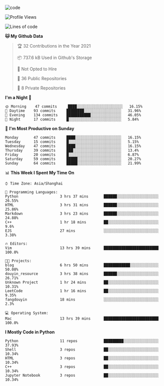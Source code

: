
<!--
**liuyaanng/liuyaanng** is a ✨ _special_ ✨ repository because its `README.md` (this file) appears on your GitHub profile.

Here are some ideas to get you started:

- 🔭 I’m currently working on ...
- 🌱 I’m currently learning ...
- 👯 I’m looking to collaborate on ...
- 🤔 I’m looking for help with ...
- 💬 Ask me about ...
- 📫 How to reach me: ...
- 😄 Pronouns: ...
- ⚡ Fun fact: ...
-->


![code](https://cdn.jsdelivr.net/gh/liuyaanng/liuyaanng@1.0/code.gif) 

<!--START_SECTION:waka-->
![Profile Views](http://img.shields.io/badge/Profile%20Views-1-blue)

![Lines of code](https://img.shields.io/badge/From%20Hello%20World%20I%27ve%20Written-5.3%20million%20lines%20of%20code-blue)

**🐱 My Github Data** 

> 🏆 32 Contributions in the Year 2021
 > 
> 📦 737.6 kB Used in Github's Storage 
 > 
> 🚫 Not Opted to Hire
 > 
> 📜 36 Public Repositories 
 > 
> 🔑 8 Private Repositories  
 > 
**I'm a Night 🦉** 

```text
🌞 Morning    47 commits     ████░░░░░░░░░░░░░░░░░░░░░   16.15% 
🌆 Daytime    93 commits     ████████░░░░░░░░░░░░░░░░░   31.96% 
🌃 Evening    134 commits    ███████████░░░░░░░░░░░░░░   46.05% 
🌙 Night      17 commits     █░░░░░░░░░░░░░░░░░░░░░░░░   5.84%

```
📅 **I'm Most Productive on Sunday** 

```text
Monday       47 commits     ████░░░░░░░░░░░░░░░░░░░░░   16.15% 
Tuesday      15 commits     █░░░░░░░░░░░░░░░░░░░░░░░░   5.15% 
Wednesday    47 commits     ████░░░░░░░░░░░░░░░░░░░░░   16.15% 
Thursday     39 commits     ███░░░░░░░░░░░░░░░░░░░░░░   13.4% 
Friday       20 commits     █░░░░░░░░░░░░░░░░░░░░░░░░   6.87% 
Saturday     59 commits     █████░░░░░░░░░░░░░░░░░░░░   20.27% 
Sunday       64 commits     █████░░░░░░░░░░░░░░░░░░░░   21.99%

```


📊 **This Week I Spent My Time On** 

```text
⌚︎ Time Zone: Asia/Shanghai

💬 Programming Languages: 
Python                   3 hrs 37 mins       ██████░░░░░░░░░░░░░░░░░░░   26.55% 
HTML                     3 hrs 31 mins       ██████░░░░░░░░░░░░░░░░░░░   25.86% 
Markdown                 3 hrs 23 mins       ██████░░░░░░░░░░░░░░░░░░░   24.88% 
C++                      1 hr 18 mins        ██░░░░░░░░░░░░░░░░░░░░░░░   9.6% 
EJS                      27 mins             ░░░░░░░░░░░░░░░░░░░░░░░░░   3.38%

🔥 Editors: 
Vim                      13 hrs 39 mins      █████████████████████████   100.0%

🐱‍💻 Projects: 
blog                     6 hrs 50 mins       ████████████░░░░░░░░░░░░░   50.08% 
douyin_resource          3 hrs 38 mins       ██████░░░░░░░░░░░░░░░░░░░   26.71% 
Unknown Project          1 hr 24 mins        ██░░░░░░░░░░░░░░░░░░░░░░░   10.31% 
LeetCode                 1 hr 16 mins        ██░░░░░░░░░░░░░░░░░░░░░░░   9.35% 
fangdouyin               18 mins             ░░░░░░░░░░░░░░░░░░░░░░░░░   2.3%

💻 Operating System: 
Mac                      13 hrs 39 mins      █████████████████████████   100.0%

```

**I Mostly Code in Python** 

```text
Python                   11 repos            █████████░░░░░░░░░░░░░░░░   37.93% 
Shell                    3 repos             ██░░░░░░░░░░░░░░░░░░░░░░░   10.34% 
HTML                     3 repos             ██░░░░░░░░░░░░░░░░░░░░░░░   10.34% 
C++                      3 repos             ██░░░░░░░░░░░░░░░░░░░░░░░   10.34% 
Jupyter Notebook         3 repos             ██░░░░░░░░░░░░░░░░░░░░░░░   10.34%

```



<!--END_SECTION:waka-->
